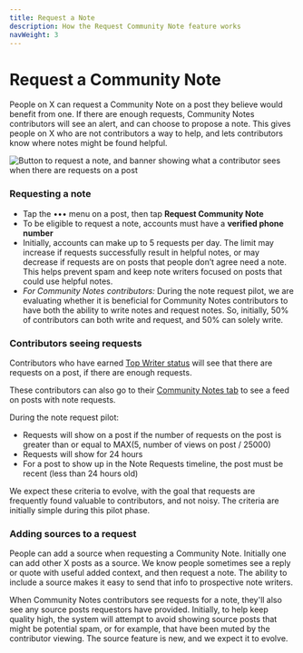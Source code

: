 ```yaml
---
title: Request a Note
description: How the Request Community Note feature works
navWeight: 3
---
```

# Request a Community Note

People on X can request a Community Note on a post they believe would benefit from one. If there are enough requests, Community Notes contributors will see an alert, and can choose to propose a note. This gives people on X who are not contributors a way to help, and lets contributors know where notes might be found helpful.

![Button to request a note, and banner showing what a contributor sees when there are requests on a post](../images/note-requests.png)

### Requesting a note

- Tap the ••• menu on a post, then tap **Request Community Note**
- To be eligible to request a note, accounts must have a **verified phone number**
- Initially, accounts can make up to 5 requests per day. The limit may increase if requests successfully result in helpful notes, or may decrease if requests are on posts that people don’t agree need a note. This helps prevent spam and keep note writers focused on posts that could use helpful notes.
- *For Community Notes contributors:* During the note request pilot, we are evaluating whether it is beneficial for Community Notes contributors to have both the ability to write notes and request notes. So, initially, 50% of contributors can both write and request, and 50% can solely write.

### Contributors seeing requests

Contributors who have earned [Top Writer status](../contributing/top-contributors.md) will see that there are requests on a post, if there are enough requests.

These contributors can also go to their [Community Notes tab](https://x.com/i/communitynotes) to see a feed on posts with note requests.

During the note request pilot:
- Requests will show on a post if the number of requests on the post is greater than or equal to MAX(5, number of views on post / 25000)
- Requests will show for 24 hours
- For a post to show up in the Note Requests timeline, the post must be recent (less than 24 hours old)

We expect these criteria to evolve, with the goal that requests are frequently found valuable to contributors, and not noisy. The criteria are initially simple during this pilot phase.

### Adding sources to a request

People can add a source when requesting a Community Note. Initially one can add other X posts as a source. We know people sometimes see a reply or quote with useful added context, and then request a note. The ability to include a source makes it easy to send that info to prospective note writers.

When Community Notes contributors see requests for a note, they'll also see any source posts requestors have provided. Initially, to help keep quality high, the system will attempt to avoid showing source posts that might be potential spam, or for example, that have been muted by the contributor viewing. The source feature is new, and we expect it to evolve.
